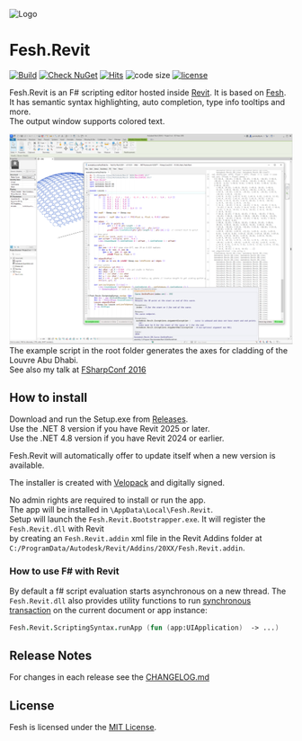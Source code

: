 
![Logo](https://raw.githubusercontent.com/goswinr/Fesh.Revit/main/Media/logo128.png)

# Fesh.Revit
[![Build](https://github.com/goswinr/Fesh.Revit/actions/workflows/build.yml/badge.svg?event=push)](https://github.com/goswinr/Fesh.Revit/actions/workflows/build.yml)
[![Check NuGet](https://github.com/goswinr/Fesh.Revit/actions/workflows/outdatedNuget.yml/badge.svg)](https://github.com/goswinr/Fesh.Revit/actions/workflows/outdatedNuget.yml)
[![Hits](https://hits.seeyoufarm.com/api/count/incr/badge.svg?url=https%3A%2F%2Fgithub.com%2Fgoswinr%2FFesh.Revit&count_bg=%2379C83D&title_bg=%23555555&icon=github.svg&icon_color=%23E7E7E7&title=hits&edge_flat=false)](https://hits.seeyoufarm.com)
![code size](https://img.shields.io/github/languages/code-size/goswinr/Fesh.Revit.svg)
[![license](https://img.shields.io/github/license/goswinr/Fesh.Revit)](LICENSE)

Fesh.Revit is an F# scripting editor hosted inside [Revit]("https://www.autodesk.com/products/revit/overview"). It is based on [Fesh](https://github.com/goswinr/Fesh).<br>
It has semantic syntax highlighting, auto completion, type info tooltips and more.<br>
The output window supports colored text.

![Screenshot](Media/screen1.png)
The example script in the root folder generates the axes for cladding of the Louvre Abu Dhabi.<br>
See also my talk at <a href="https://www.youtube.com/watch?v=ZY-bvZZZZnE" target="_blank">FSharpConf 2016</a>


## How to install


Download and run the Setup.exe from [Releases](https://github.com/goswinr/Fesh.Revit/releases).<br>
Use the .NET 8 version if you have Revit 2025 or later.<br>
Use the .NET 4.8 version if you have Revit 2024 or earlier.

Fesh.Revit will automatically offer to update itself when a new version is available.

The installer is created with [Velopack](https://velopack.io) and digitally signed.

No admin rights are required to install or run the app.<br>
The app will be installed in `\AppData\Local\Fesh.Revit`. <br>
Setup will launch the `Fesh.Revit.Bootstrapper.exe`. It will register the `Fesh.Revit.dll` with Revit <br>
by creating an `Fesh.Revit.addin` xml file in the Revit Addins folder at `C:/ProgramData/Autodesk/Revit/Addins/20XX/Fesh.Revit.addin`.


### How to use F# with Revit
By default a f# script evaluation starts asynchronous on a new thread. The `Fesh.Revit.dll` also provides utility functions to run <a href="https://knowledge.autodesk.com/support/revit-products/learn-explore/caas/CloudHelp/cloudhelp/2014/ENU/Revit/files/GUID-C946A4BA-2E70-4467-91A0-1B6BA69DBFBE-htm.html" target="_blank">synchronous transaction</a> on the current document or app instance:

```fsharp
Fesh.Revit.ScriptingSyntax.runApp (fun (app:UIApplication)  -> ...)
```

## Release Notes
For changes in each release see the  [CHANGELOG.md](https://github.com/goswinr/Fesh.Revit/blob/main/CHANGELOG.md)

## License
Fesh is licensed under the [MIT License](https://github.com/goswinr/Fesh.Revit/blob/main/LICENSE.md).
